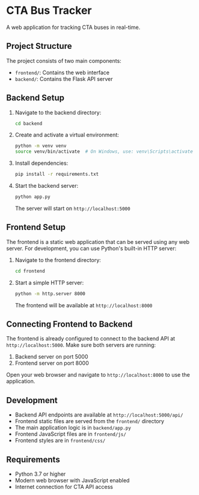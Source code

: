# CTA Bus Tracker

A web application for tracking CTA buses in real-time.

## Project Structure

The project consists of two main components:
- `frontend/`: Contains the web interface
- `backend/`: Contains the Flask API server

## Backend Setup

1. Navigate to the backend directory:
   ```bash
   cd backend
   ```

2. Create and activate a virtual environment:
   ```bash
   python -m venv venv
   source venv/bin/activate  # On Windows, use: venv\Scripts\activate
   ```

3. Install dependencies:
   ```bash
   pip install -r requirements.txt
   ```

4. Start the backend server:
   ```bash
   python app.py
   ```
   The server will start on `http://localhost:5000`

## Frontend Setup

The frontend is a static web application that can be served using any web server. For development, you can use Python's built-in HTTP server:

1. Navigate to the frontend directory:
   ```bash
   cd frontend
   ```

2. Start a simple HTTP server:
   ```bash
   python -m http.server 8000
   ```
   The frontend will be available at `http://localhost:8000`

## Connecting Frontend to Backend

The frontend is already configured to connect to the backend API at `http://localhost:5000`. Make sure both servers are running:

1. Backend server on port 5000
2. Frontend server on port 8000

Open your web browser and navigate to `http://localhost:8000` to use the application.

## Development

- Backend API endpoints are available at `http://localhost:5000/api/`
- Frontend static files are served from the `frontend/` directory
- The main application logic is in `backend/app.py`
- Frontend JavaScript files are in `frontend/js/`
- Frontend styles are in `frontend/css/`

## Requirements

- Python 3.7 or higher
- Modern web browser with JavaScript enabled
- Internet connection for CTA API access
